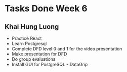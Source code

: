 # Tasks Done Week 6
## Khai Hung Luong

- Practice React
- Learn Postgresql
- Complete DFD level 0 and 1 for the video presentation
- Make presentation for DFD
- Do group evaluations
- Install GUI for PostgreSQL - DataGrip
